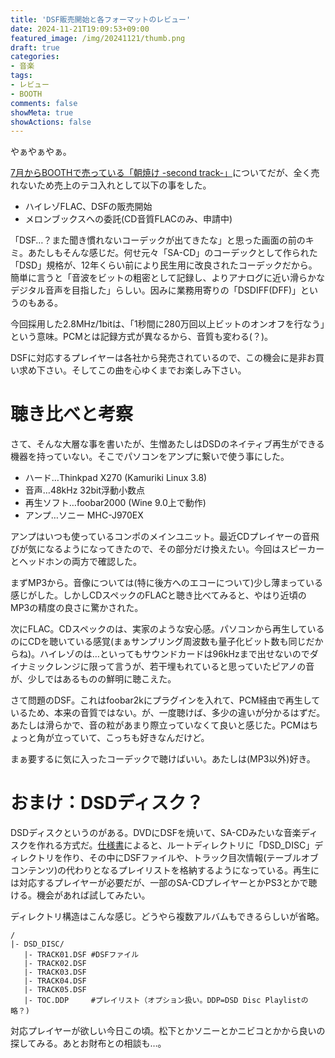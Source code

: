 ```yaml
---
title: 'DSF販売開始と各フォーマットのレビュー'
date: 2024-11-21T19:09:53+09:00
featured_image: /img/20241121/thumb.png
draft: true
categories:
- 音楽
tags:
- レビュー
- BOOTH
comments: false
showMeta: true
showActions: false
---
```


やぁやぁやぁ。

[7月からBOOTHで売っている「朝焼け -second track-」](https://nmimusic.booth.pm/items/5916436)についてだが、全く売れないため売上のテコ入れとして以下の事をした。

- ハイレゾFLAC、DSFの販売開始
- メロンブックスへの委託(CD音質FLACのみ、申請中)

「DSF…？また聞き慣れないコーデックが出てきたな」と思った画面の前のキミ。あたしもそんな感じだ。何せ元々「SA-CD」のコーデックとして作られた「DSD」規格が、12年くらい前により民生用に改良されたコーデックだから。簡単に言うと「音波をビットの粗密として記録し、よりアナログに近い滑らかなデジタル音声を目指した」らしい。因みに業務用寄りの「DSDIFF(DFF)」というのもある。

今回採用した2.8MHz/1bitは、「1秒間に280万回以上ビットのオンオフを行なう」という意味。PCMとは記録方式が異なるから、音質も変わる(？)。

DSFに対応するプレイヤーは各社から発売されているので、この機会に是非お買い求め下さい。そしてこの曲を心ゆくまでお楽しみ下さい。

# 聴き比べと考察
さて、そんな大層な事を書いたが、生憎あたしはDSDのネイティブ再生ができる機器を持っていない。そこでパソコンをアンプに繋いで使う事にした。

- ハード…Thinkpad X270 (Kamuriki Linux 3.8)
- 音声…48kHz 32bit浮動小数点
- 再生ソフト…foobar2000 (Wine 9.0上で動作)
- アンプ…ソニー MHC-J970EX

アンプはいつも使っているコンポのメインユニット。最近CDプレイヤーの音飛びが気になるようになってきたので、その部分だけ換えたい。今回はスピーカーとヘッドホンの両方で確認した。

まずMP3から。音像については(特に後方へのエコーについて)少し薄まっている感じがした。しかしCDスペックのFLACと聴き比べてみると、やはり近頃のMP3の精度の良さに驚かされた。

次にFLAC。CDスペックのは、実家のような安心感。パソコンから再生しているのにCDを聴いている感覚(まぁサンプリング周波数も量子化ビット数も同じだからね)。ハイレゾのは…といってもサウンドカードは96kHzまで出せないのでダイナミックレンジに限って言うが、若干埋もれていると思っていたピアノの音が、少しではあるものの鮮明に聴こえた。

さて問題のDSF。これはfoobar2kにプラグインを入れて、PCM経由で再生しているため、本来の音質ではない。が、一度聴けば、多少の違いが分かるはずだ。あたしは滑らかで、音の粒があまり際立っていなくて良いと感じた。PCMはちょっと角が立っていて、こっちも好きなんだけど。

まぁ要するに気に入ったコーデックで聴けばいい。あたしは(MP3以外)好き。

# おまけ：DSDディスク？
DSDディスクというのがある。DVDにDSFを焼いて、SA-CDみたいな音楽ディスクを作れる方式だ。[仕様書](https://dsd-guide.com/sites/default/files/white-papers/DSDDiscFormatSpecs.pdf)によると、ルートディレクトリに「DSD_DISC」ディレクトリを作り、その中にDSFファイルや、トラック目次情報(テーブルオブコンテンツ)の代わりとなるプレイリストを格納するようになっている。再生には対応するプレイヤーが必要だが、一部のSA-CDプレイヤーとかPS3とかで聴ける。機会があれば試してみたい。

ディレクトリ構造はこんな感じ。どうやら複数アルバムもできるらしいが省略。
```
/
|- DSD_DISC/
   |- TRACK01.DSF #DSFファイル
   |- TRACK02.DSF
   |- TRACK03.DSF
   |- TRACK04.DSF
   |- TRACK05.DSF
   |- TOC.DDP     #プレイリスト（オプション扱い。DDP=DSD Disc Playlistの略？)
```

対応プレイヤーが欲しい今日この頃。松下とかソニーとかニビコとかから良いの探してみる。あとお財布との相談も…。
